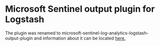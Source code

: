 # Microsoft Sentinel output plugin for Logstash 

The plugin was renamed to microsoft-sentinel-log-analytics-logstash-output-plugin and information about it can be located [here.](<DataConnectors/microsoft-sentinel-log-analytics-logstash-output-plugin/README.md>)
